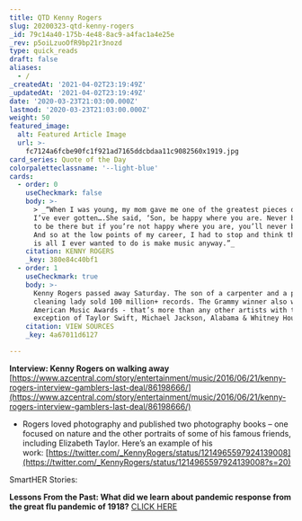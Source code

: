 ```yaml
---
title: QTD Kenny Rogers
slug: 20200323-qtd-kenny-rogers
_id: 79c14a40-175b-4e48-8ac9-a4fac1a4e25e
_rev: p5oiLzuoOfR9bp21r3nozd
type: quick_reads
draft: false
aliases:
  - /
_createdAt: '2021-04-02T23:19:49Z'
_updatedAt: '2021-04-02T23:19:49Z'
date: '2020-03-23T21:03:00.000Z'
lastmod: '2020-03-23T21:03:00.000Z'
weight: 50
featured_image:
  alt: Featured Article Image
  url: >-
    fc7124a6fcbe90fc1f921ad7165ddcbdaa11c9082560x1919.jpg
card_series: Quote of the Day
colorpaletteclassname: '--light-blue'
cards:
  - order: 0
    useCheckmark: false
    body: >-
      > _“When I was young, my mom gave me one of the greatest pieces of advice
      I’ve ever gotten….She said, ‘Son, be happy where you are. Never be content
      to be there but if you’re not happy where you are, you’ll never be happy.’
      And so at the low points of my career, I had to stop and think that this
      is all I ever wanted to do is make music anyway.”_
    citation: KENNY ROGERS
    _key: 380e84c40bf1
  - order: 1
    useCheckmark: true
    body: >-
      Kenny Rogers passed away Saturday. The son of a carpenter and a part-time
      cleaning lady sold 100 million+ records. The Grammy winner also won 19
      American Music Awards - that’s more than any other artists with the
      exception of Taylor Swift, Michael Jackson, Alabama & Whitney Houston.
    citation: VIEW SOURCES
    _key: 4a67011d6127

---
```

**Interview: Kenny Rogers on walking away**  
[https://www.azcentral.com/story/entertainment/music/2016/06/21/kenny-rogers-interview-gamblers-last-deal/86198666/](https://www.azcentral.com/story/entertainment/music/2016/06/21/kenny-rogers-interview-gamblers-last-deal/86198666/)

* Rogers loved photography and published two photography books – one focused on nature and the other portraits of some of his famous friends, including Elizabeth Taylor. Here’s an example of his work: [https://twitter.com/_KennyRogers/status/1214965597924139008](https://twitter.com/_KennyRogers/status/1214965597924139008?s=20)

SmartHER Stories:

**Lessons From the Past: What did we learn about pandemic response from the great flu pandemic of 1918?** [CLICK HERE](https://smarthernews.com/comparing-the-flu-response/)
